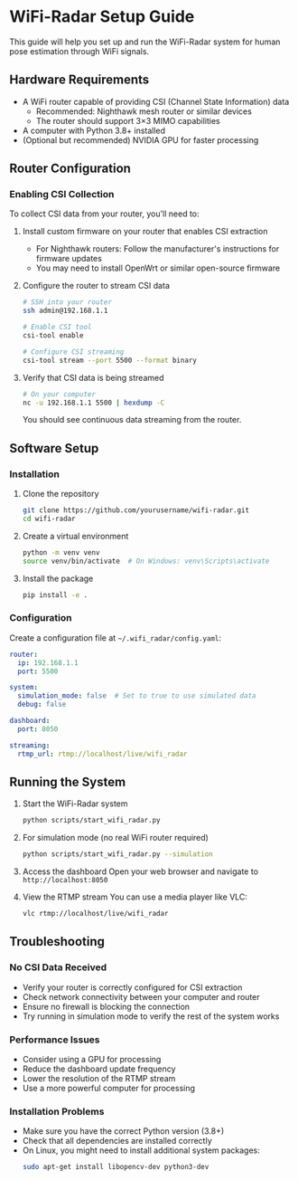 # WiFi-Radar Setup Guide

This guide will help you set up and run the WiFi-Radar system for human pose estimation through WiFi signals.

## Hardware Requirements

- A WiFi router capable of providing CSI (Channel State Information) data
  - Recommended: Nighthawk mesh router or similar devices
  - The router should support 3×3 MIMO capabilities
- A computer with Python 3.8+ installed
- (Optional but recommended) NVIDIA GPU for faster processing

## Router Configuration

### Enabling CSI Collection

To collect CSI data from your router, you'll need to:

1. Install custom firmware on your router that enables CSI extraction
   - For Nighthawk routers: Follow the manufacturer's instructions for firmware updates
   - You may need to install OpenWrt or similar open-source firmware

2. Configure the router to stream CSI data
   ```bash
   # SSH into your router
   ssh admin@192.168.1.1
   
   # Enable CSI tool
   csi-tool enable
   
   # Configure CSI streaming
   csi-tool stream --port 5500 --format binary
   ```

3. Verify that CSI data is being streamed
   ```bash
   # On your computer
   nc -u 192.168.1.1 5500 | hexdump -C
   ```
   You should see continuous data streaming from the router.

## Software Setup

### Installation

1. Clone the repository
   ```bash
   git clone https://github.com/yourusername/wifi-radar.git
   cd wifi-radar
   ```

2. Create a virtual environment
   ```bash
   python -m venv venv
   source venv/bin/activate  # On Windows: venv\Scripts\activate
   ```

3. Install the package
   ```bash
   pip install -e .
   ```

### Configuration

Create a configuration file at `~/.wifi_radar/config.yaml`:

```yaml
router:
  ip: 192.168.1.1
  port: 5500

system:
  simulation_mode: false  # Set to true to use simulated data
  debug: false

dashboard:
  port: 8050

streaming:
  rtmp_url: rtmp://localhost/live/wifi_radar
```

## Running the System

1. Start the WiFi-Radar system
   ```bash
   python scripts/start_wifi_radar.py
   ```

2. For simulation mode (no real WiFi router required)
   ```bash
   python scripts/start_wifi_radar.py --simulation
   ```

3. Access the dashboard
   Open your web browser and navigate to `http://localhost:8050`

4. View the RTMP stream
   You can use a media player like VLC:
   ```bash
   vlc rtmp://localhost/live/wifi_radar
   ```

## Troubleshooting

### No CSI Data Received

- Verify your router is correctly configured for CSI extraction
- Check network connectivity between your computer and router
- Ensure no firewall is blocking the connection
- Try running in simulation mode to verify the rest of the system works

### Performance Issues

- Consider using a GPU for processing
- Reduce the dashboard update frequency
- Lower the resolution of the RTMP stream
- Use a more powerful computer for processing

### Installation Problems

- Make sure you have the correct Python version (3.8+)
- Check that all dependencies are installed correctly
- On Linux, you might need to install additional system packages:
  ```bash
  sudo apt-get install libopencv-dev python3-dev
  ```
